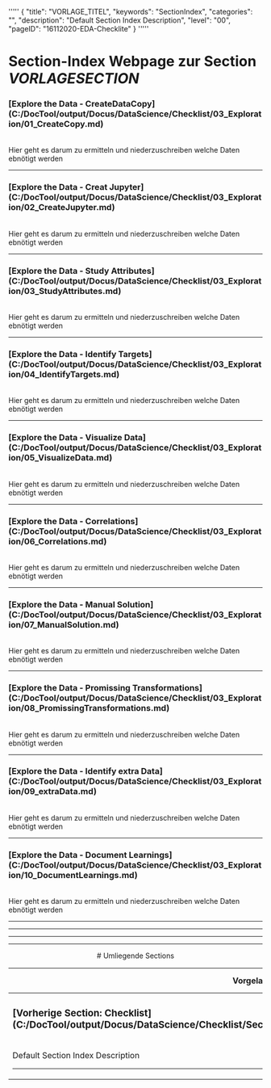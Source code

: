 '''''
{
"title": "VORLAGE_TITEL",
"keywords": "SectionIndex",
"categories": "",
"description": "Default Section Index Description",
"level": "00",
"pageID": "16112020-EDA-Checklite"
}
'''''


<h1>Section-Index Webpage zur Section <i>VORLAGESECTION</i></h1>


<h3>[Explore the Data - CreateDataCopy](C:/DocTool/output/Docus/DataScience/Checklist/03_Exploration/01_CreateCopy.md)</h3><br>Hier geht es darum zu ermitteln und niederzuschreiben welche Daten ebnötigt werden<hr>


<h3>[Explore the Data - Creat Jupyter](C:/DocTool/output/Docus/DataScience/Checklist/03_Exploration/02_CreateJupyter.md)</h3><br>Hier geht es darum zu ermitteln und niederzuschreiben welche Daten ebnötigt werden<hr>


<h3>[Explore the Data - Study Attributes](C:/DocTool/output/Docus/DataScience/Checklist/03_Exploration/03_StudyAttributes.md)</h3><br>Hier geht es darum zu ermitteln und niederzuschreiben welche Daten ebnötigt werden<hr>


<h3>[Explore the Data - Identify Targets](C:/DocTool/output/Docus/DataScience/Checklist/03_Exploration/04_IdentifyTargets.md)</h3><br>Hier geht es darum zu ermitteln und niederzuschreiben welche Daten ebnötigt werden<hr>


<h3>[Explore the Data - Visualize Data](C:/DocTool/output/Docus/DataScience/Checklist/03_Exploration/05_VisualizeData.md)</h3><br>Hier geht es darum zu ermitteln und niederzuschreiben welche Daten ebnötigt werden<hr>


<h3>[Explore the Data - Correlations](C:/DocTool/output/Docus/DataScience/Checklist/03_Exploration/06_Correlations.md)</h3><br>Hier geht es darum zu ermitteln und niederzuschreiben welche Daten ebnötigt werden<hr>


<h3>[Explore the Data - Manual Solution](C:/DocTool/output/Docus/DataScience/Checklist/03_Exploration/07_ManualSolution.md)</h3><br>Hier geht es darum zu ermitteln und niederzuschreiben welche Daten ebnötigt werden<hr>


<h3>[Explore the Data - Promissing Transformations](C:/DocTool/output/Docus/DataScience/Checklist/03_Exploration/08_PromissingTransformations.md)</h3><br>Hier geht es darum zu ermitteln und niederzuschreiben welche Daten ebnötigt werden<hr>


<h3>[Explore the Data - Identify extra Data](C:/DocTool/output/Docus/DataScience/Checklist/03_Exploration/09_extraData.md)</h3><br>Hier geht es darum zu ermitteln und niederzuschreiben welche Daten ebnötigt werden<hr>


<h3>[Explore the Data - Document Learnings](C:/DocTool/output/Docus/DataScience/Checklist/03_Exploration/10_DocumentLearnings.md)</h3><br>Hier geht es darum zu ermitteln und niederzuschreiben welche Daten ebnötigt werden<hr><center><hr><hr><hr> # Umliegende Sections
 </h2><br><table><thead> <tr> <th><center>Vorgelagerte Section</center></th> <th><center>Nachgelagerte Section</center></th></tr></thead><tbody><tr><td><h3>[Vorherige Section: Checklist](C:/DocTool/output/Docus/DataScience/Checklist/SectionIndex_DocTooloutputDocusDataScienceChecklist.html)</h3><br>Default Section Index Description<hr></td><td>Es gibt keine weiteren nachgelagerten Sections</td></tr></tbody></table>